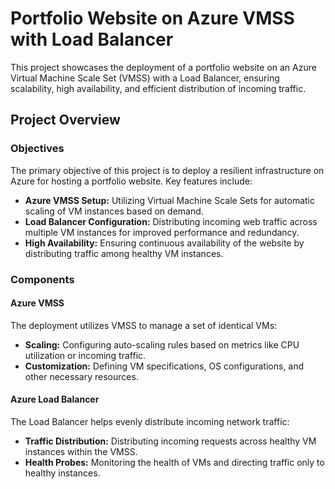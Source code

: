 # Portfolio Website on Azure VMSS with Load Balancer

This project showcases the deployment of a portfolio website on an Azure Virtual Machine Scale Set (VMSS) with a Load Balancer, ensuring scalability, high availability, and efficient distribution of incoming traffic.

## Project Overview

### Objectives

The primary objective of this project is to deploy a resilient infrastructure on Azure for hosting a portfolio website. Key features include:

- **Azure VMSS Setup:** Utilizing Virtual Machine Scale Sets for automatic scaling of VM instances based on demand.
- **Load Balancer Configuration:** Distributing incoming web traffic across multiple VM instances for improved performance and redundancy.
- **High Availability:** Ensuring continuous availability of the website by distributing traffic among healthy VM instances.

### Components

#### Azure VMSS

The deployment utilizes VMSS to manage a set of identical VMs:

- **Scaling:** Configuring auto-scaling rules based on metrics like CPU utilization or incoming traffic.
- **Customization:** Defining VM specifications, OS configurations, and other necessary resources.

#### Azure Load Balancer

The Load Balancer helps evenly distribute incoming network traffic:

- **Traffic Distribution:** Distributing incoming requests across healthy VM instances within the VMSS.
- **Health Probes:** Monitoring the health of VMs and directing traffic only to healthy instances.
